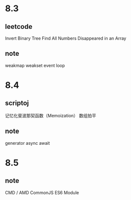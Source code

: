 # 8.3
## leetcode

Invert Binary Tree
Find All Numbers Disappeared in an Array

## note

weakmap weakset
event loop

# 8.4
## scriptoj

记忆化斐波那契函数（Memoization）
数组拍平

## note

generator
async await

# 8.5
## note

CMD / AMD
CommonJS
ES6 Module



